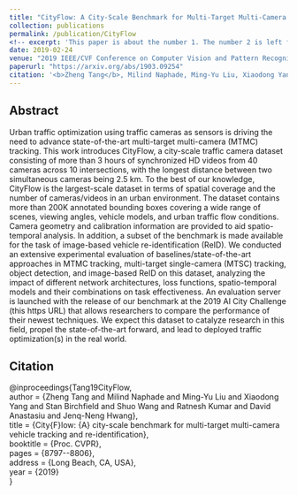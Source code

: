 ```yaml
---
title: "CityFlow: A City-Scale Benchmark for Multi-Target Multi-Camera Vehicle Tracking and Re-Identification"
collection: publications
permalink: /publication/CityFlow
<!-- excerpt: 'This paper is about the number 1. The number 2 is left for future work.' -->
date: 2019-02-24
venue: "2019 IEEE/CVF Conference on Computer Vision and Pattern Recognition"
paperurl: "https://arxiv.org/abs/1903.09254"
citation: '<b>Zheng Tang</b>, Milind Naphade, Ming-Yu Liu, Xiaodong Yang, Stan Birchfield, Shuo Wang, Ratnesh Kumar, David Anastasiu and Jenq-Neng Hwang. "CityFlow: A City-Scale Benchmark for Multi-Target Multi-Camera Vehicle Tracking and Re-Identification". <i>Proceedings of 2019 IEEE/CVF Conference on Computer Vision and Pattern Recognition (CVPR 2019)</i>. pp. 8797-8806. 2019.'
---
```

## Abstract
Urban traffic optimization using traffic cameras as sensors is driving the need to advance state-of-the-art multi-target multi-camera (MTMC) tracking. This work introduces CityFlow, a city-scale traffic camera dataset consisting of more than 3 hours of synchronized HD videos from 40 cameras across 10 intersections, with the longest distance between two simultaneous cameras being 2.5 km. To the best of our knowledge, CityFlow is the largest-scale dataset in terms of spatial coverage and the number of cameras/videos in an urban environment. The dataset contains more than 200K annotated bounding boxes covering a wide range of scenes, viewing angles, vehicle models, and urban traffic flow conditions. Camera geometry and calibration information are provided to aid spatio-temporal analysis. In addition, a subset of the benchmark is made available for the task of image-based vehicle re-identification (ReID). We conducted an extensive experimental evaluation of baselines/state-of-the-art approaches in MTMC tracking, multi-target single-camera (MTSC) tracking, object detection, and image-based ReID on this dataset, analyzing the impact of different network architectures, loss functions, spatio-temporal models and their combinations on task effectiveness. An evaluation server is launched with the release of our benchmark at the 2019 AI City Challenge (this https URL) that allows researchers to compare the performance of their newest techniques. We expect this dataset to catalyze research in this field, propel the state-of-the-art forward, and lead to deployed traffic optimization(s) in the real world.


## Citation
@inproceedings{Tang19CityFlow,  
author = {Zheng Tang and Milind Naphade and Ming-Yu Liu and Xiaodong Yang and Stan Birchfield and Shuo Wang and Ratnesh Kumar and David Anastasiu and Jenq-Neng Hwang},  
title = {City{F}low: {A} city-scale benchmark for multi-target multi-camera vehicle tracking and re-identification},  
booktitle = {Proc. CVPR},  
pages = {8797--8806},  
address = {Long Beach, CA, USA},  
year = {2019}  
}